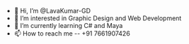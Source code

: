 - 👋 Hi, I’m @LavaKumar-GD
- 👀 I’m interested in Graphic Design and Web Development
- 🌱 I’m currently learning C# and Maya
- 📫 How to reach me -- +91 7661907426


<!---
LavaKumar-GD/LavaKumar-GD is a ✨ special ✨ repository because its `README.md` (this file) appears on your GitHub profile.
You can click the Preview link to take a look at your changes.
--->
